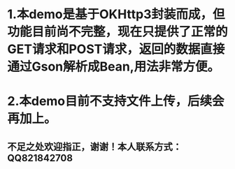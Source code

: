 # 1.本demo是基于OKHttp3封装而成，但功能目前尚不完整，现在只提供了正常的GET请求和POST请求，返回的数据直接通过Gson解析成Bean,用法非常方便。
# 2.本demo目前不支持文件上传，后续会再加上。
## 不足之处欢迎指正，谢谢！本人联系方式：QQ821842708
